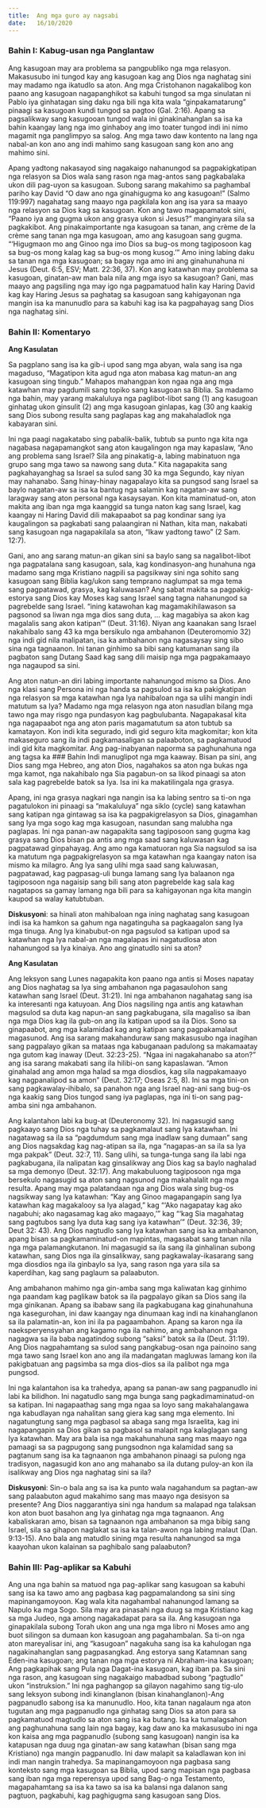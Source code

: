 ```yaml
---
title:  Ang mga guro ay nagsabi
date:   16/10/2020
---
```


### Bahin I: Kabug-usan nga Panglantaw

Ang kasugoan may ara problema sa pangpubliko nga mga relasyon. Makasusubo ini tungod kay ang kasugoan kag ang Dios nga naghatag sini may madamo nga ikatudlo sa aton. Ang mga Cristohanon nagakalibog kon paano ang kasugoan nagapanghikot sa kabuhi tungod sa mga sinulatan ni Pablo iya ginhatagan sing daku nga bili nga kita wala “ginpakamatarung” pinaagi sa kasugoan kundi tungod sa pagtoo (Gal. 2:16). Apang sa pagsalikway sang kasugooan tungod wala ini ginakinahanglan sa isa ka bahin kaangay lang nga imo ginhaboy ang imo toater tungod indi ini nimo magamit nga panglimpyo sa salog. Ang mga tawo daw kontento na lang nga nabal-an kon ano ang indi mahimo sang kasugoan sang kon ano ang mahimo sini.

Apang yadtong nakasayod sing nagakaigo nahanungod sa pagpakigkatipan nga relasyon sa Dios wala sang rason nga mag-antos sang pagkabalaka ukon dili pag-uyon sa kasugoan. Subong sarang makahimo sa paghambal pariho kay David “O daw ano nga ginahigugma ko ang kasugoan!” (Salmo 119:997) nagahatag sang maayo nga pagkilala kon ang isa yara sa maayo nga relasyon sa Dios kag sa kasugoan. Kon ang tawo magapamatok sini, “Paano iya ang gugma ukon ang grasya ukon si Jesus?” manginyara sila sa pagkakibot. Ang pinakaimportante nga kasugoan sa tanan, ang crème de la crème sang tanan nga mga kasugoan, amo ang kasugoan sang gugma. “‘Higugmaon mo ang Ginoo nga imo Dios sa bug-os mong tagiposoon kag sa bug-os mong kalag kag sa bug-os mong kusog.’” Amo ining labing daku sa tanan nga mga kasugoan; sa bagay nga amo ini ang ginahunahuna ni Jesus (Deut. 6:5, ESV; Matt. 22:36, 37). Kon ang katawhan may problema sa kasugoan, ginatan-aw man bala nila ang mga isyo sa kasugoan? Gani, mas maayo ang pagsiling nga may igo nga pagpamatuod halin kay Haring David kag kay Haring Jesus sa paghatag sa kasugoan sang kahigayonan nga mangin isa ka manunudlo para sa kabuhi kag isa ka pagpahayag sang Dios nga naghatag sini.

### Bahin II: Komentaryo

**Ang Kasulatan**

Sa pagplano sang isa ka gib-i upod sang mga abyan, wala sang isa nga magaduso, “Magatipon kita agud nga aton mabasa kag matun-an ang kasugoan sing tingub.” Mahapos mahangpan kon ngaa nga ang mga katawhan may pagdumili sang topiko sang kasugoan sa Biblia. Sa madamo nga bahin, may yarang makaluluya nga paglibot-libot sang (1) ang kasugoan ginhatag ukon ginsulit (2) ang mga kasugoan ginlapas, kag (30 ang kaakig sang Dios subong resulta sang paglapas kag ang makahaladlok nga kabayaran sini.

Ini nga paagi nagakatabo sing pabalik-balik, tubtub sa punto nga kita nga nagabasa nagapamangkot sang aton kaugalingon nga may kapaslaw, “Ano ang problema sang Israel? Sila ang pinakatig-a, labing mabinatuon nga grupo sang mga tawo sa nawong sang duta.” Kita nagapakita sang pagkahayanghag sa Israel sa sulod sang 30 ka mga Segundo, kay niyan may nahanabo. Sang hinay-hinay nagapalayo kita sa pungsod sang Israel sa baylo nagatan-aw sa isa ka bantug nga salamin kag nagatan-aw sang laragway sang aton personal nga kasaysayan. Kon kita maminatud-on, aton makita ang iban nga mga kaanggid sa tunga naton kag sang Israel, kag kaangay ni Haring David dili makapaabot sa pag kondinar sang iya kaugalingon sa pagkabati sang palaangiran ni Nathan, kita man, nakabati sang kasugoan nga nagapakilala sa aton, “Ikaw yadtong tawo” (2 Sam. 12:7).

Gani, ano ang sarang matun-an gikan sini sa baylo sang sa nagalibot-libot nga pagpatalana sang kasugoan, sala, kag kondinasyon-ang hunahuna nga madamo sang mga Kristiano nagpili sa pagsikway sini nga sohito sang kasugoan sang Biblia kag/ukon sang temprano naglumpat sa mga tema sang pagpatawad, grasya, kag kaluwasan? Ang sabat makita sa pagpakig-estorya sang Dios kay Moses kag sang Israel sang tagna nahanungod sa pagrebelde sang Israel. “ining katawohan kag magamakihilawason sa pagsonod sa liwan nga mga dios sang duta, ... kag magabiya sa akon kag magalalis sang akon katipan’” (Deut. 31:16). Niyan ang kaanakan sang Israel nakahibalo sang 43 ka mga bersikulo nga ambahanon (Deuteromomio 32) nga indi gid nila malipatan, isa ka ambahanon nga nagasaysay sing sibo sina nga tagnaanon. Ini tanan ginhimo sa bibi sang katumanan sang ila pagbaton sang Dutang Saad kag sang dili maisip nga mga pagpakamaayo nga nagaupod sa sini.

Ang aton natun-an diri labing importante nahanungod mismo sa Dios. Ano nga klasi sang Persona ini nga handa sa pagsulod sa isa ka pakigkatipan nga relasyon sa mga katawhan nga Iya nahibaloan nga sa ulihi mangin indi matutum sa Iya? Madamo nga mga relasyon nga aton nasudlan bilang mga tawo nga may risgo nga pundasyon kag pagbulubanta. Nagapakasal kita nga nagapaabot nga ang aton paris magamatutum sa aton tubtub sa kamatayon. Kon indi kita segurado, indi gid seguro kita magkomitar; kon kita makaseguro sang ila indi pagkamasaligan sa palaaboton, sa pagkamatuod indi gid kita magkomitar. Ang pag-inabyanan naporma sa paghunahuna nga ang tagsa ka ### Bahin Indi manuglipot nga mga kaaway. Bisan pa sini, ang Dios sang mga Hebreo, ang aton Dios, nagahakos sa aton nga bukas nga mga kamot, nga nakahibalo nga Sia pagabun-on sa likod pinaagi sa aton sala kag pagrebelde batok sa Iya. Isa ini ka makatilingala nga grasya.

Apang, ini nga grasya nagkari nga nangin isa ka labing sentro sa ti-on nga pagatulokon ini pinaagi sa “makaluluya” nga siklo (cycle) sang katawhan sang katipan nga gintawag sa isa ka pagpakigrelasyon sa Dios, ginagamhan sang Iya mga sogo kag mga kasugoan, nasundan sang malubha nga paglapas. Ini nga panan-aw nagapakita sang tagiposoon sang gugma kag grasya sang Dios bisan pa antis ang mga saad sang kaluwasan kag pagpatawad ginpahayag. Ang amo nga kamatuoran nga Sia nagsulod sa isa ka matutum nga pagpakigrelasyon sa mga katawhan nga kaangay naton isa mismo ka milagro. Ang Iya sang ulihi mga saad sang kaluwasan, pagpatawad, kag pagpasag-uli bunga lamang sang Iya balaanon nga tagiposoon nga nagaisip sang bili sang aton pagrebelde kag sala kag nagatapos sa gamay lamang nga bili para sa kahigayonan nga kita mangin kaupod sa walay katubtuban.

**Diskusyoni**: sa hinali aton mahibaloan nga ining naghatag sang kasugoan indi isa ka hamkon sa gahum nga nagatinguha sa pagkaagalon sang Iya mga tinuga. Ang Iya kinabubut-on nga pagsulod sa katipan upod sa katawhan nga Iya nabal-an nga magalapas ini nagatudlosa aton nahanungod sa Iya kinaiya. Ano ang ginatudlo sini sa aton?

**Ang Kasulatan**

Ang leksyon sang Lunes nagapakita kon paano nga antis si Moses napatay ang Dios naghatag sa Iya sing ambahanon nga pagasaulohon sang katawhan sang Israel (Deut. 31:21). Ini nga ambahanon nagahatag sang isa ka interesanti nga katuyoan. Ang Dios nagsiling nga antis ang katawhan magsulod sa duta kag napun-an sang pagkabugana, sila magaliso sa iban nga mga Dios kag ila gub-on ang ila katipan upod sa ila Dios. Sono sa ginapaabot, ang mga kalamidad kag ang katipan sang pagpakamalaut magasunod. Ang isa sarang makahanduraw sang makasusubo nga inagihan sang pagpalayo gikan sa mataas nga kabuganaan padulong sa makamaatay nga gutom kag inaway (Deut. 32:23-25). “Ngaa ini nagakahanabo sa aton?” ang isa sarang makabati sang ila hilibi-on sang kapaslawan. “Amon ginahalad ang amon mga halad sa mga diosdios, kag sila nagpakamaayo kag nagpanalipod sa amon” (Deut. 32:17; Oseas 2:5, 8). Ini sa mga tini-on sang pagkawalay-ihibalo, sa panahon nga ang Israel nag-ani sang bug-os nga kaakig sang Dios tungod sang iya paglapas, nga ini ti-on sang pag-amba sini nga ambahanon.

Ang kalantahon labi ka bug-at (Deuteronomy 32). Ini nagasugid sang pagkaayo sang Dios nga tuhay sa pagkamalaut sang Iya katawhan. Ini nagatawag sa ila sa “pagdumdum sang mga inadlaw sang dumaan” sang ang Dios nagsakdag kag nag-atipan sa ila, nga “nagapas-an sa ila sa Iya mga pakpak” (Deut. 32:7, 11). Sang ulihi, sa tunga-tunga sang ila labi nga pagkabugana, ila nalipatan kag ginsalikway ang Dios kag sa baylo naghalad sa mga demonyo (Deut. 32:17). Ang makabuluong tagiposoon nga mga bersekulo nagasugid sa aton sang nagsunod nga makahalalit nga mga resulta. Apang may mga palatandaan nga ang Dios wala sing bug-os nagsikway sang Iya katawhan: “Kay ang Ginoo magapangapin sang Iya katawhan kag magakalooy sa Iya alagad,” kag “‘Ako nagapatay kag ako nagabuhi; ako nagasamag kag ako magaayo,’” kag “‘kag Sia magahatag sang pagtubos sang Iya duta kag sang iya katawhan’” (Deut. 32:36, 39; Deut 32: 43). Ang Dios nagtudlo sang Iya katawhan sang isa ka ambahanon, apang bisan sa pagkamaminatud-on mapintas, magasabat sang tanan nila nga mga palamangkutanon. Ini magasugid sa ila sang ila ginhalinan subong katawhan, sang Dios nga ila ginsalikway, sang pagkawalay-ikasarang sang mga diosdios nga ila ginbaylo sa Iya, sang rason nga yara sila sa kaperdihan, kag sang paglaum sa palaabuton. 

Ang ambahanon mahimo nga gin-amba sang mga kaliwatan kag ginhimo nga paandam kag paglikaw batok sa ila pagpalayo gikan sa Dios sang ila mga ginikanan. Apang sa ibabaw sang ila pagkabugana kag ginahunahuna nga kasegurohan, ini daw kaangay nga dinumaan kag indi na kinahanglanon sa ila palamatin-an, kon ini ila pa pagaambahon. Apang sa karon nga ila naeksperyensyahan ang kagamo nga ila nahimo, ang ambahanon nga nagagwa sa ila baba nagatindog subong “saksi” batok sa ila (Deut. 31:19). Ang Dios nagpahamtang sa sulod sang pangkabug-osan nga painoino sang mga tawo sang Israel kon ano ang ila madangatan magluwas lamang kon ila pakigbatuan ang pagsimba sa mga dios-dios sa ila palibot nga mga pungsod. 

Ini nga kalantahon isa ka trahedya, apang sa panan-aw sang pagpanudlo ini labi ka bilidhon. Ini nagatudlo sang mga bunga sang pagkadimaminatud-on sa katipan. Ini nagapaathag sang mga ngaa sa loyo sang makahalangawa nga kabudlayan nga nahalitan sang giera kag sang mga elemento. Ini nagatungtung sang mga pagbasol sa abaga sang mga Israelita, kag ini nagapangapin sa Dios gikan sa pagbasol sa malapit nga kalaglagan sang Iya katawhan. May ara bala isa nga makahunahuna sang mas maayo nga pamaagi sa sa pagpugong sang pungsodnon nga kalamidad sang sa pagtanum sang isa ka tagnaanon nga ambahanon pinaagi sa pulong nga tradisyon, nagasugid kon ano ang mahanabo sa ila dutang puloy-an kon ila isalikway ang Dios nga naghatag sini sa ila? 

**Diskusyoni**: Sin-o bala ang sa isa ka punto wala nagahandum sa pagtan-aw sang palaabuton agud makahimo sang mas maayo nga desisyon sa presente? Ang Dios naggarantiya sini nga handum sa malapad nga talaksan kon aton buot basahon ang Iya ginhatag nga mga tagnaanon. Ang kabaliskaran amo, bisan sa tagnaanon nga ambahanon sa mga bibig sang Israel, sila sa gihapon naglakat sa isa ka talan-awon nga labing malaut (Dan. 9:13-15). Ano bala ang matudlo sining mga resulta nahanungod sa mga kaayohan ukon kalainan sa paghibalo sang palaabuton? 

### Bahin III: Pag-aplikar sa Kabuhi

Ang una nga bahin sa matuod nga pag-aplikar sang kasugoan sa kabuhi sang isa ka tawo amo ang pagbasa kag pagpamalandong sa sini sing mapinangamoyoon. Kag wala kita nagahambal nahanungod lamang sa Napulo ka mga Sogo. Sila may ara pinasahi nga duug sa mga Kristiano kag sa mga Judeo, nga among nagakadapat para sa ila. Ang kasugoan nga ginapakilala subong Torah ukon ang una nga mga libro ni Moses amo ang buot silingon sa dumaan kon kasugoan ang pagahambalan. Sa ti-on nga aton mareyalisar ini, ang “kasugoan” nagakuha sang isa ka kahulogan nga nagakinahanglan sang pagpasangkad. Ang estorya sang Katamnan sang Eden-ina kasugoan; ang tanan nga mga estorya ni Abraham-ina kasugoan; Ang pagkapihak sang Pula nga Dagat-ina kasugoan, kag iban pa. Sa sini nga rason, ang kasugoan sing nagakaigo mabadbad subong “pagtudlo” ukon “instruksion.” Ini nga paghangop sa gilayon nagahimo sang tig-ulo sang leksyon subong indi kinanglanon (bisan kinahanglanon)-Ang pagpanudlo sabong isa ka manunudlo. Hoo, kita tanan nagalaum nga aton tugutan ang mga pagpanudlo nga ginhatag sang Dios sa aton para sa pagkamatuod magtudlo sa aton sang isa ka butang. Isa ka tumalagsahon ang paghunahuna sang lain nga bagay, kag daw ano ka makasusubo ini nga kon kaisa ang mga pagpanudlo (subong sang kasugoan) nangin isa ka katapusan nga duug nga ginatan-aw sang katawhan (bisan sang mga Kristiano) nga mangin pagpanudlo. Ini daw malapit sa kaladlawan kon ini indi man nangin trahedya. Sa mapinangamoyoon nga pagbasa sang konteksto sang mga kasugoan sa Biblia, upod sang mapisan nga pagbasa sang iban nga mga reperensya upod sang Bag-o nga Testamento, magapahamtang sa isa ka tawo sa isa ka balansi nga dalanon sang pagtuon, pagkabuhi, kag paghigugma sang kasugoan sang Dios.